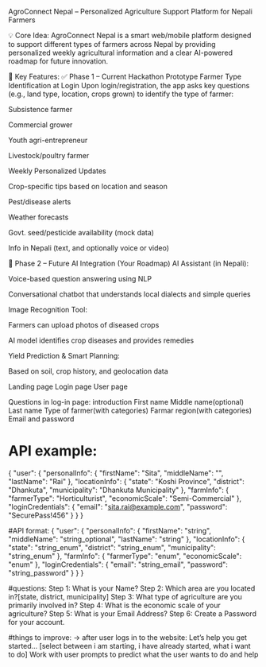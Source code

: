 AgroConnect Nepal – Personalized Agriculture Support Platform for Nepali Farmers

💡 Core Idea:
AgroConnect Nepal is a smart web/mobile platform designed to support different types of farmers across Nepal by providing personalized weekly agricultural information and a clear AI-powered roadmap for future innovation.

🔑 Key Features:
✅ Phase 1 – Current Hackathon Prototype
Farmer Type Identification at Login
Upon login/registration, the app asks key questions (e.g., land type, location, crops grown) to identify the type of farmer:

Subsistence farmer

Commercial grower

Youth agri-entrepreneur

Livestock/poultry farmer

Weekly Personalized Updates

Crop-specific tips based on location and season

Pest/disease alerts

Weather forecasts

Govt. seed/pesticide availability (mock data)

Info in Nepali (text, and optionally voice or video)

🔮 Phase 2 – Future AI Integration (Your Roadmap)
AI Assistant (in Nepali):

Voice-based question answering using NLP

Conversational chatbot that understands local dialects and simple queries

Image Recognition Tool:

Farmers can upload photos of diseased crops

AI model identifies crop diseases and provides remedies

Yield Prediction & Smart Planning:

Based on soil, crop history, and geolocation data

Landing page
Login page
User page

Questions in log-in page:
introduction
First name
Middle name(optional)
Last name
Type of farmer(with categories)
Farmar region(with categories)
Email and password

# API example:

{
"user": {
"personalInfo": {
"firstName": "Sita",
"middleName": "",
"lastName": "Rai"
},
"locationInfo": {
"state": "Koshi Province",
"district": "Dhankuta",
"municipality": "Dhankuta Municipality"
},
"farmInfo": {
"farmerType": "Horticulturist",
"economicScale": "Semi-Commercial"
},
"loginCredentials": {
"email": "sita.rai@example.com",
"password": "SecurePass!456"
}
}
}

#API format:
{
"user": {
"personalInfo": {
"firstName": "string",
"middleName": "string_optional",
"lastName": "string"
},
"locationInfo": {
"state": "string_enum",
"district": "string_enum",
"municipality": "string_enum"
},
"farmInfo": {
"farmerType": "enum",
"economicScale": "enum"
},
"loginCredentials": {
"email": "string_email",
"password": "string_password"
}
}
}

#questions:
Step 1: What is your Name?
Step 2: Which area are you located in?[state, district, municipality]
Step 3: What type of agriculture are you primarily involved in?
Step 4: What is the economic scale of your agriculture?
Step 5: What is your Email Address?
Step 6: Create a Password for your account.

#things to improve:
→ after user logs in to the website:
Let’s help you get started… [select between i am starting, i have already started, what i want to do]
Work with user prompts to predict what the user wants to do and help
